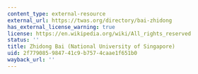 ```yaml
---
content_type: external-resource
external_url: https://twas.org/directory/bai-zhidong
has_external_license_warning: true
license: https://en.wikipedia.org/wiki/All_rights_reserved
status: ''
title: Zhidong Bai (National University of Singapore)
uid: 2f779085-9847-41c9-b757-4caae1f651b0
wayback_url: ''
---
```

